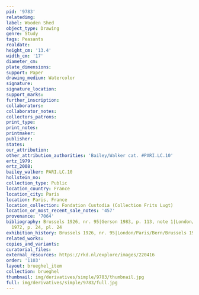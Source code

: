 ```yaml
---
pid: '9783'
relatedimg: 
label: Wooden Shed
object_type: Drawing
genre: Study
tags: Peasants
realdate: 
height_cm: '13.4'
width_cm: '17'
diameter_cm: 
plate_dimensions: 
support: Paper
drawing_medium: Watercolor
signature: 
signature_location: 
support_marks: 
further_inscription: 
collaborators: 
collaborator_notes: 
collectors_patrons: 
print_type: 
print_notes: 
printmaker: 
publisher: 
states: 
our_attribution: 
other_attribution_authorities: 'Bailey/Walker cat. #PARI.LC.10'
ertz_1979: 
ertz_2008: 
bailey_walker: PARI.LC.10
hollstein_no: 
collection_type: Public
location_country: France
location_city: Paris
location: Paris, France
location_collection: Fondation Custodia (Collection Frits Lugt)
location_or_most_recent_sale_notes: '457'
provenance: '7064'
bibliography: Brussels 1926, nr. 95|Gerson 1983, p. 113, note 1|London/Paris/Bern/Brussels
  1972, p. 24, pl. 24
exhibition_history: Brussels 1926, nr. 95|London/Paris/Bern/Brussels 1972, pl. 24
related_works: 
copies_and_variants: 
curatorial_files: 
external_resources: https://rkd.nl/explore/images/220416
order: '1103'
layout: brueghel_item
collection: brueghel
thumbnail: img/derivatives/simple/9783/thumbnail.jpg
full: img/derivatives/simple/9783/full.jpg
---
```

